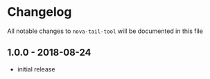 # Changelog

All notable changes to `nova-tail-tool` will be documented in this file

## 1.0.0 - 2018-08-24

- initial release
